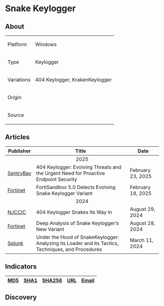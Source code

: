 <h1>Snake Keylogger</h1>

<h2>About</h2>
<table>
  <tr>
    <td>
      <p>Platform</p>
    </td>
    <td>
      <p>Windows</p>
    </td>
  </tr>
  <tr>
    <td>
      <p>Type</p>
    </td>
    <td>
      <p>Keylogger</p>
    </td>
  </tr>
  <tr>
    <td>
      <p>Variations</p>
    </td>
    <td>
      <p>404 Keylogger, KrakenKeylogger</p>
    </td>
  </tr>
  <tr>
    <td>
      <p>Origin</p>
    </td>
    <td>
      <p></p>
    </td>
  </tr>
  <tr>
    <td>
      <p>Source</p>
    </td>
    <td>
      <a href=""></a>
    </td>
  </tr>
</table>

<h2>Articles</h2>
<table>
  <thead>
    <tr>
      <th>Publisher</th>
      <th>Title</th>
      <th>Date</th>
    </tr>
  </thead>
  <tbody>
    <tr>
      <td colspan="100" align="center">2025</td>
    </tr>
    <tr>
      <td>
        <a href="https://sentrybay.com/404-keylogger-and-the-need-for-proactive-endpoint-security/">SentryBay</a>
      </td>
      <td>404 Keylogger: Evolving Threats and the Urgent Need for Proactive Endpoint Security</td>
      <td>February 23, 2025</td>
    </tr>
    <tr>
      <td>
        <a href="https://www.fortinet.com/blog/threat-research/fortisandbox-detects-evolving-snake-keylogger-variant">Fortinet</a>
      </td>
      <td>FortiSandbox 5.0 Detects Evolving Snake Keylogger Variant</td>
      <td>February 18, 2025</td>
    </tr>
    <tr>
      <td colspan="100" align="center">2024</td>
    </tr>
    <tr>
      <td>
        <a href="https://www.cyber.nj.gov/Home/Components/News/News/1438/214">NJCCIC</a>
      </td>
      <td>404 Keylogger Snakes Its Way In</td>
      <td>August 29, 2024</td>
    </tr>
    <tr>
      <td>
        <a href="https://www.fortinet.com/blog/threat-research/deep-analysis-of-snake-keylogger-new-variant">Fortinet</a>
      </td>
      <td>Deep Analysis of Snake Keylogger’s New Variant</td>
      <td>August 28, 2024</td>
    </tr>
    <tr>
      <td>
        <a href="https://www.splunk.com/en_us/blog/security/under-the-hood-of-snakekeylogger-analyzing-its-loader-and-its-tactics-techniques-and-procedures.html">Splunk</a>
      </td>
      <td>Under the Hood of SnakeKeylogger: Analyzing its Loader and its Tactics, Techniques, and Procedures</td>
      <td>March 11, 2024</td>
    </tr>
  </tbody>
</table>


<h2>Indicators</h2>
<table>
  <thead>
    <tr>
      <th>
        <a href="https://github.com/PudgyDragon/Threat-Intel/blob/main/All/Snake%20Keylogger/samples.md5">MD5</a>
      </th>
      <th>
        <a href="https://github.com/PudgyDragon/Threat-Intel/blob/main/All/Snake%20Keylogger/samples.sha1">SHA1</a>
      </th>
      <th>
        <a href="https://github.com/PudgyDragon/Threat-Intel/blob/main/All/Snake%20Keylogger/samples.sha256">SHA256</a>
      </th>
      <th>
        <a href="https://github.com/PudgyDragon/Threat-Intel/blob/main/All/Snake%20Keylogger/url.txt">URL</a>
      </th>
      <th>
        <a href="https://github.com/PudgyDragon/Threat-Intel/blob/main/All/Snake%20Keylogger/email.txt">Email</a>
      </th>
    </tr>
  </thead>
</table>


<h2>Discovery</h2>
